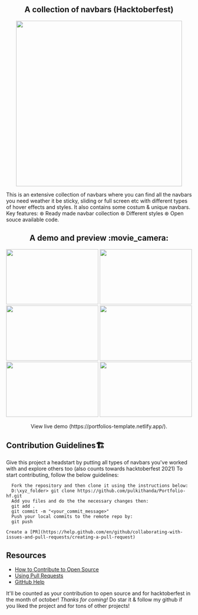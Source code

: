 <h2 align="center"> A collection of navbars (Hacktoberfest) </h2>

<p align="center">
<img src="https://media.discordapp.net/attachments/740980907414126696/895693462077341716/dev_focus_nav.png?width=906&height=590" alt="" width="450px"/>
</p>

<p>
This is an extensive collection of navbars where you can find all the navbars you need weather it be sticky, sliding or full screen etc with different types of hover
effects and styles. It also contains some costum & unique navbars. <br>
Key features: ⊛ Ready made navbar collection ⊛ Different styles ⊛ Open souce available code. </p>

<div align="center"><h2 align="center"> A demo and preview :movie_camera: </h2>
<img src="https://cdn.discordapp.com/attachments/789454958453063702/893815324934295573/unknown.png" width="250" height="150">
<img src="https://cdn.discordapp.com/attachments/789454958453063702/893815374678753280/unknown.png" width="250" height="150">
<img src="https://cdn.discordapp.com/attachments/789454958453063702/893815578207350784/unknown.png" width="250" height="150">
<img src="https://cdn.discordapp.com/attachments/789454958453063702/893815683845091388/unknown.png" width="250" height="150">
<img src="https://cdn.discordapp.com/attachments/789454958453063702/893815783266865202/unknown.png" width="250" height="150">
<img src="https://cdn.discordapp.com/attachments/789454958453063702/893815986023710741/unknown.png" width="250" height="150">
<p align="center"> View live demo (https://portfolios-template.netlify.app/).</div>

## Contribution Guidelines🏗

Give this project a headstart by putting all types of navbars you've worked with and explore others too (also counts towards hacktoberfest 2021)
To start contributing, follow the below guidelines:

```
  Fork the repository and then clone it using the instructions below:
  D:\xyz_folder> git clone https://github.com/pulkithanda/Portfolio-hf.git
  Add you files and do the the necessary changes then:
  git add .
  git commit -m "<your_commit_message>"
  Push your local commits to the remote repo by:
  git push 
  
Create a [PR](https://help.github.com/en/github/collaborating-with-issues-and-pull-requests/creating-a-pull-request)

```

## Resources

- [How to Contribute to Open Source](https://opensource.guide/how-to-contribute/)
- [Using Pull Requests](https://help.github.com/articles/about-pull-requests/)
- [GitHub Help](https://help.github.com)

It'll be counted as your contribution to open source and for hacktoberfest in the month of october! <i>Thanks for coming!</i> 
Do star it & follow my github if you liked the project and for tons of other projects!
